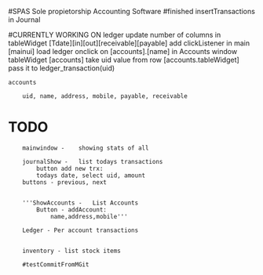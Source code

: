 #SPAS
Sole propietorship Accounting Software
#finished
insertTransactions in Journal

#CURRENTLY WORKING ON
    ledger
        update number of columns in tableWidget
            [Tdate][in][out][receivable][payable]
        add clickListener in main [mainui]
        load ledger onclick on [accounts].[name] in Accounts window tableWidget [accounts]
        take uid value from row [accounts.tableWidget]
        pass it to ledger_transaction(uid)
        
    accounts
        
        uid, name, address, mobile, payable, receivable
        

# TODO
        mainwindow -	showing stats of all

        journalShow -	list todays transactions
			button add new trx:
			todays date, select uid, amount
        buttons - previous, next


        '''ShowAccounts -	List Accounts
		    Button - addAccount:
			    name,address,mobile'''

        Ledger - Per account transactions


        inventory -	list stock items
        
        #testCommitFromMGit